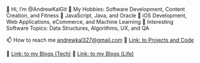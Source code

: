 👋 Hi, I’m @AndrewKalGit
👀 My Hobbies: Software Development, Content Creation, and Fitness
🌱 JavaScript, Java, and Oracle
🌻 iOS Development, Web Applications, eCommerce, and Machine Learning
🧐 Interesting Software Topics: Data Structures, Algorithms, UX, and QA

📫 How to reach me andrewkal327@gmail.com
🔗 [Link: to Projects and Code]([https://github.com/AndrewKalGit/Public-Directory/blob/main/README.md]) 

📲 [Link: to my Blogs (Tech)]([https://dev.to/morethan2searches])
📘 [Link: to my Blogs (Life)]([https://andkal.blog)

<!---
AndrewKalGit/AndrewKalGit is a ✨ special ✨ repository because its `README.md` (this file) appears on your GitHub profile.
You can click the Preview link to take a look at your changes.
--->
